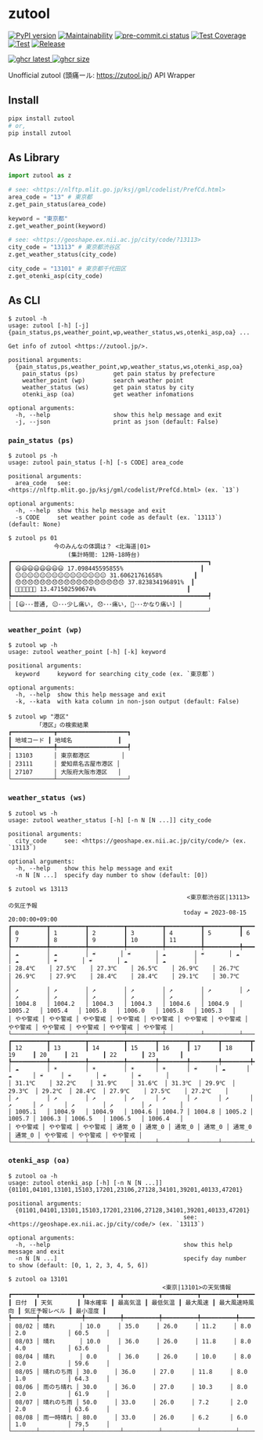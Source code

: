 # zutool

[![PyPI version](
  <https://badge.fury.io/py/zutool.svg>
  )](
  <https://badge.fury.io/py/zutool>
) [![Maintainability](
  <https://api.codeclimate.com/v1/badges/b999c03e104b0629e426/maintainability>
  )](
  <https://codeclimate.com/github/eggplants/zutool/maintainability>
) [![pre-commit.ci status](
  <https://results.pre-commit.ci/badge/github/eggplants/zutool/master.svg>
  )](
  <https://results.pre-commit.ci/latest/github/eggplants/zutool/master>
) [![Test Coverage](
  <https://api.codeclimate.com/v1/badges/b999c03e104b0629e426/test_coverage>
  )](
  <https://codeclimate.com/github/eggplants/zutool/test_coverage>
) [![Test](
  <https://github.com/eggplants/zutool/actions/workflows/test.yml/badge.svg>
  )](
  <https://github.com/eggplants/zutool/actions/workflows/test.yml>
) [![Release](
  <https://github.com/eggplants/zutool/actions/workflows/release.yml/badge.svg>
  )](
  <https://github.com/eggplants/zutool/actions/workflows/release.yml>
)

[![ghcr latest](
  <https://ghcr-badge.egpl.dev/eggplants/zutool/latest_tag?trim=major&label=latest>
 ) ![ghcr size](
  <https://ghcr-badge.egpl.dev/eggplants/zutool/size>
)](
  <https://github.com/eggplants/zutool/pkgs/container/zutool>
)

Unofficial zutool (頭痛ール: <https://zutool.jp/>) API Wrapper

## Install

```bash
pipx install zutool
# or,
pip install zutool
```

## As Library

```python
import zutool as z

# see: <https://nlftp.mlit.go.jp/ksj/gml/codelist/PrefCd.html>
area_code = "13" # 東京都
z.get_pain_status(area_code)

keyword = "東京都"
z.get_weather_point(keyword)

# see: <https://geoshape.ex.nii.ac.jp/city/code/?13113>
city_code = "13113" # 東京都渋谷区
z.get_weather_status(city_code)

city_code = "13101" # 東京都千代田区
z.get_otenki_asp(city_code)
```

## As CLI

```shellsession
$ zutool -h
usage: zutool [-h] [-j] {pain_status,ps,weather_point,wp,weather_status,ws,otenki_asp,oa} ...

Get info of zutool <https://zutool.jp/>.

positional arguments:
  {pain_status,ps,weather_point,wp,weather_status,ws,otenki_asp,oa}
    pain_status (ps)          get pain status by prefecture
    weather_point (wp)        search weather point
    weather_status (ws)       get pain status by city
    otenki_asp (oa)           get weather infomations

optional arguments:
  -h, --help                  show this help message and exit
  -j, --json                  print as json (default: False)
```

### `pain_status (ps)`

```shellsession
$ zutool ps -h
usage: zutool pain_status [-h] [-s CODE] area_code

positional arguments:
  area_code   see: <https://nlftp.mlit.go.jp/ksj/gml/codelist/PrefCd.html> (ex. `13`)

optional arguments:
  -h, --help  show this help message and exit
  -s CODE     set weather point code as default (ex. `13113`) (default: None)
```

```shellsession
$ zutool ps 01
             今のみんなの体調は？ <北海道|01>
                 (集計時間: 12時-18時台)
┏━━━━━━━━━━━━━━━━━━━━━━━━━━━━━━━━━━━━━━━━━━━━━━━━━━━━━━━━┓
┃ 😃😃😃😃😃😃😃😃 17.098445595855%                      ┃
┃ 😐😐😐😐😐😐😐😐😐😐😐😐😐😐😐 31.60621761658%         ┃
┃ 😞😞😞😞😞😞😞😞😞😞😞😞😞😞😞😞😞😞 37.823834196891%  ┃
┃ 🤯🤯🤯🤯🤯🤯 13.471502590674%                          ┃
┡━━━━━━━━━━━━━━━━━━━━━━━━━━━━━━━━━━━━━━━━━━━━━━━━━━━━━━━━┩
│ [😃･･･普通, 😐･･･少し痛い, 😞･･･痛い, 🤯･･･かなり痛い] │
└────────────────────────────────────────────────────────┘
```

### `weather_point (wp)`

```shellsession
$ zutool wp -h
usage: zutool weather_point [-h] [-k] keyword

positional arguments:
  keyword     keyword for searching city_code (ex. `東京都`)

optional arguments:
  -h, --help  show this help message and exit
  -k, --kata  with kata column in non-json output (default: False)
```

```shellsession
$ zutool wp "港区"
        「港区」の検索結果
┏━━━━━━━━━━━━┳━━━━━━━━━━━━━━━━━━━━┓
┃ 地域コード ┃ 地域名             ┃
┡━━━━━━━━━━━━╇━━━━━━━━━━━━━━━━━━━━┩
│ 13103      │ 東京都港区         │
│ 23111      │ 愛知県名古屋市港区 │
│ 27107      │ 大阪府大阪市港区   │
└────────────┴────────────────────┘
```

### `weather_status (ws)`

```shellsession
$ zutool ws -h
usage: zutool weather_status [-h] [-n N [N ...]] city_code

positional arguments:
  city_code     see: <https://geoshape.ex.nii.ac.jp/city/code/> (ex. `13113`)

optional arguments:
  -h, --help    show this help message and exit
  -n N [N ...]  specify day number to show (default: [0])
```

```shellsession
$ zutool ws 13113
                                                   <東京都渋谷区|13113>の気圧予報
                                                  today = 2023-08-15 20:00:00+09:00 
┏━━━━━━━━━━┳━━━━━━━━━━┳━━━━━━━━━━┳━━━━━━━━━━┳━━━━━━━━━━┳━━━━━━━━━━┳━━━━━━━━━━┳━━━━━━━━━━┳━━━━━━━━━━┳━━━━━━━━━━┳━━━━━━━━━━┳━━━━━━━━━━┓
┃ 0        ┃ 1        ┃ 2        ┃ 3        ┃ 4        ┃ 5        ┃ 6        ┃ 7        ┃ 8        ┃ 9        ┃ 10       ┃ 11       ┃
┡━━━━━━━━━━╇━━━━━━━━━━╇━━━━━━━━━━╇━━━━━━━━━━╇━━━━━━━━━━╇━━━━━━━━━━╇━━━━━━━━━━╇━━━━━━━━━━╇━━━━━━━━━━╇━━━━━━━━━━╇━━━━━━━━━━╇━━━━━━━━━━┩
│ ☁        │ ☁        │ ☔       │ ☔       │ ☁        │ ☔       │ ☁        │ ☁        │ ☔       │ ☔       │ ☁        │ ☁        │
│ 28.4℃    │ 27.5℃    │ 27.3℃    │ 26.5℃    │ 26.9℃    │ 26.7℃    │ 26.9℃    │ 27.9℃    │ 28.4℃    │ 28.4℃    │ 29.1℃    │ 30.7℃    │
│ ↗        │ ↗        │ ↗        │ ↗        │ ↗        │ ↗        │ ↗        │ ↗        │ ↗        │ ↗        │ ↗        │ ↗        │
│ 1004.8   │ 1004.2   │ 1004.3   │ 1004.3   │ 1004.6   │ 1004.9   │ 1005.2   │ 1005.4   │ 1005.8   │ 1006.0   │ 1005.8   │ 1005.3   │
│ やや警戒 │ やや警戒 │ やや警戒 │ やや警戒 │ やや警戒 │ やや警戒 │ やや警戒 │ やや警戒 │ やや警戒 │ やや警戒 │ やや警戒 │ やや警戒 │
└──────────┴──────────┴──────────┴──────────┴──────────┴──────────┴──────────┴──────────┴──────────┴──────────┴──────────┴──────────┘
┏━━━━━━━━━━┳━━━━━━━━━━┳━━━━━━━━━━┳━━━━━━━━┳━━━━━━━━┳━━━━━━━━┳━━━━━━━━┳━━━━━━━━┳━━━━━━━━┳━━━━━━━━━━┳━━━━━━━━━━┳━━━━━━━━━━┓
┃ 12       ┃ 13       ┃ 14       ┃ 15     ┃ 16     ┃ 17     ┃ 18     ┃ 19     ┃ 20     ┃ 21       ┃ 22       ┃ 23       ┃
┡━━━━━━━━━━╇━━━━━━━━━━╇━━━━━━━━━━╇━━━━━━━━╇━━━━━━━━╇━━━━━━━━╇━━━━━━━━╇━━━━━━━━╇━━━━━━━━╇━━━━━━━━━━╇━━━━━━━━━━╇━━━━━━━━━━┩
│ ☁        │ ☀        │ ☀        │ ☀      │ ☀      │ ☔     │ ☁      │ ☁      │ ☔     │ ☔       │ ☔       │ ☔       │
│ 31.1℃    │ 32.2℃    │ 31.9℃    │ 31.6℃  │ 31.3℃  │ 29.9℃  │ 29.3℃  │ 29.2℃  │ 28.4℃  │ 27.9℃    │ 27.5℃    │ 27.2℃    │
│ ↗        │ ↗        │ ↗        │ ↗      │ ↗      │ ↗      │ ↗      │ ↗      │ ↗      │ ↗        │ ↗        │ ↗        │
│ 1005.1   │ 1004.9   │ 1004.9   │ 1004.6 │ 1004.7 │ 1004.8 │ 1005.2 │ 1005.7 │ 1006.3 │ 1006.5   │ 1006.5   │ 1006.4   │
│ やや警戒 │ やや警戒 │ やや警戒 │ 通常_0 │ 通常_0 │ 通常_0 │ 通常_0 │ 通常_0 │ 通常_0 │ やや警戒 │ やや警戒 │ やや警戒 │
└──────────┴──────────┴──────────┴────────┴────────┴────────┴────────┴────────┴────────┴──────────┴──────────┴──────────┘
```

### `otenki_asp (oa)`

```shellsession
$ zutool oa -h
usage: zutool otenki_asp [-h] [-n N [N ...]] {01101,04101,13101,15103,17201,23106,27128,34101,39201,40133,47201}

positional arguments:
  {01101,04101,13101,15103,17201,23106,27128,34101,39201,40133,47201}
                                                  see: <https://geoshape.ex.nii.ac.jp/city/code/> (ex. `13113`)

optional arguments:
  -h, --help                                      show this help message and exit
  -n N [N ...]                                    specify day number to show (default: [0, 1, 2, 3, 4, 5, 6])
```

```shellsession
$ zutool oa 13101
                                            <東京|13101>の天気情報
┏━━━━━━━┳━━━━━━━━━━━━┳━━━━━━━━━━┳━━━━━━━━━━┳━━━━━━━━━━┳━━━━━━━━━━┳━━━━━━━━━━━━━━━━┳━━━━━━━━━━━━━━━━┳━━━━━━━━━━┓
┃ 日付  ┃ 天気       ┃ 降水確率 ┃ 最高気温 ┃ 最低気温 ┃ 最大風速 ┃ 最大風速時風向 ┃ 気圧予報レベル ┃ 最小湿度 ┃
┡━━━━━━━╇━━━━━━━━━━━━╇━━━━━━━━━━╇━━━━━━━━━━╇━━━━━━━━━━╇━━━━━━━━━━╇━━━━━━━━━━━━━━━━╇━━━━━━━━━━━━━━━━╇━━━━━━━━━━┩
│ 08/02 │ 晴れ       │ 10.0     │ 35.0     │ 26.0     │ 11.2     │ 8.0            │ 2.0            │ 60.5     │
│ 08/03 │ 晴れ       │ 10.0     │ 36.0     │ 26.0     │ 11.8     │ 8.0            │ 4.0            │ 63.6     │
│ 08/04 │ 晴れ       │ 0.0      │ 36.0     │ 26.0     │ 10.0     │ 8.0            │ 2.0            │ 59.6     │
│ 08/05 │ 晴れのち雨 │ 30.0     │ 36.0     │ 27.0     │ 11.8     │ 8.0            │ 1.0            │ 64.3     │
│ 08/06 │ 雨のち晴れ │ 30.0     │ 36.0     │ 27.0     │ 10.3     │ 8.0            │ 2.0            │ 61.9     │
│ 08/07 │ 晴れのち雨 │ 50.0     │ 33.0     │ 26.0     │ 7.2      │ 2.0            │ 2.0            │ 63.6     │
│ 08/08 │ 雨一時晴れ │ 80.0     │ 33.0     │ 26.0     │ 6.2      │ 6.0            │ 1.0            │ 79.5     │
└───────┴────────────┴──────────┴──────────┴──────────┴──────────┴────────────────┴────────────────┴──────────┘
```
